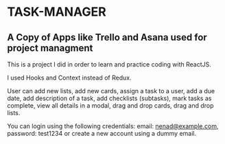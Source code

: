 # TASK-MANAGER

## A Copy of Apps like Trello and Asana used for project managment

This is a project I did in order to learn and practice coding with ReactJS.

I used Hooks and Context instead of Redux.

User can add new lists, add new cards, assign a task to a user, add a due date, add description of a task,
add checklists (subtasks), mark tasks as complete, view all details in a modal, drag and drop cards, drag and drop lists.

You can login using the following credentials: email: nenad@example.com, password: test1234 or create a new account using a dummy email.
